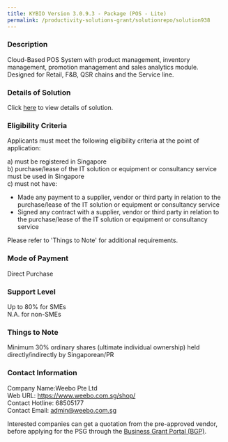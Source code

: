 ```yaml
---
title: KYBIO Version 3.0.9.3 - Package (POS - Lite)
permalink: /productivity-solutions-grant/solutionrepo/solution938
---
```


### Description

Cloud-Based POS System with product management, inventory management, promotion management and sales analytics module. Designed for Retail, F&B, QSR chains and the Service line.

### Details of Solution

Click <a href='https://www.gobusiness.gov.sg/images/psg/Desensitised_Weebo_Annex_3_CR_wef_28_Jan_2021_Part_5.pdf' target='_blank' rel='noopener'>here</a> to view details of solution.

### Eligibility Criteria

Applicants must meet the following eligibility criteria at the point of application:

a) must be registered in Singapore <br>
b) purchase/lease of the IT solution or equipment or consultancy service must be used in Singapore <br>
c) must not have:
- Made any payment to a supplier, vendor or third party in relation to the purchase/lease of the IT solution or equipment or consultancy service
- Signed any contract with a supplier, vendor or third party in relation to the purchase/lease of the IT solution or equipment or consultancy service

Please refer to 'Things to Note' for additional requirements.

### Mode of Payment
Direct Purchase

### Support Level
Up to 80% for SMEs <br>
N.A. for non-SMEs

### Things to Note
Minimum 30% ordinary shares (ultimate individual ownership) held directly/indirectly by Singaporean/PR

### Contact Information
Company Name:Weebo Pte Ltd <br>Web URL: https://www.weebo.com.sg/shop/ <br>Contact Hotline: 68505177 <br>Contact Email: admin@weebo.com.sg <br>

Interested companies can get a quotation from the pre-approved vendor, before applying for the PSG through the <a target='_blank' rel='noopener' href='https://www.businessgrants.gov.sg/'>Business Grant Portal (BGP)</a>.
